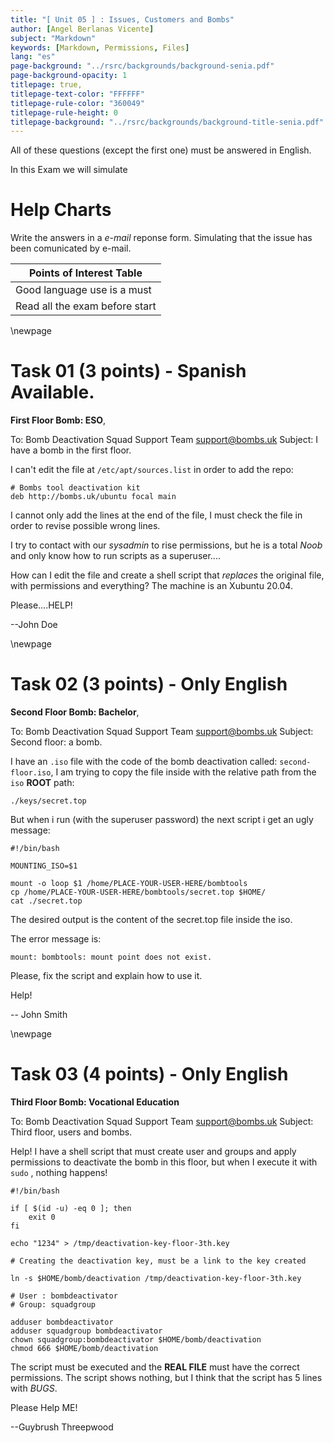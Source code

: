 ```yaml
---
title: "[ Unit 05 ] : Issues, Customers and Bombs"
author: [Angel Berlanas Vicente]
subject: "Markdown"
keywords: [Markdown, Permissions, Files]
lang: "es"
page-background: "../rsrc/backgrounds/background-senia.pdf"
page-background-opacity: 1
titlepage: true,
titlepage-text-color: "FFFFFF"
titlepage-rule-color: "360049"
titlepage-rule-height: 0
titlepage-background: "../rsrc/backgrounds/background-title-senia.pdf"
---
```


All of these questions (except the first one) must be answered in English.

In this Exam we will simulate

# Help Charts

Write the answers in a *e-mail* reponse form. Simulating that the issue has been comunicated by e-mail.

| Points of Interest Table |
|--------------------------|
|Good language use is a must|
|Read all the exam before start|

\newpage
# Task 01 (3 points) - Spanish Available.

**First Floor Bomb: ESO**, 

To: Bomb Deactivation Squad Support Team <support@bombs.uk>
Subject: I have a bomb in the first floor.

I can't edit the file at `/etc/apt/sources.list` in order to add the repo:

```shell
# Bombs tool deactivation kit
deb http://bombs.uk/ubuntu focal main
```

I cannot only add the lines at the end of the file, I must check the file in order to
revise possible wrong lines.

I try to contact with our *sysadmin* to rise permissions, but he is a total *Noob* and 
only know how to run scripts as a superuser....

How can I edit the file and create a shell script that *replaces* the original file, with permissions and everything? The machine is an Xubuntu 20.04.

Please....HELP!

--John Doe 

\newpage
# Task 02 (3 points) - Only English

**Second Floor Bomb: Bachelor**, 

To: Bomb Deactivation Squad Support Team <support@bombs.uk>
Subject: Second floor: a bomb.

I have an `.iso` file with the code of the bomb deactivation called: `second-floor.iso`, I am trying to copy the file inside with the relative path from the `iso` **ROOT** path:

```shell
./keys/secret.top
```

But when i run (with the superuser password) the next script i get an ugly message:

```shell
#!/bin/bash

MOUNTING_ISO=$1

mount -o loop $1 /home/PLACE-YOUR-USER-HERE/bombtools
cp /home/PLACE-YOUR-USER-HERE/bombtools/secret.top $HOME/
cat ./secret.top
```

The desired output is the content of the secret.top file inside the iso. 

The error message is:

```shell
mount: bombtools: mount point does not exist.
```

Please, fix the script and explain how to use it.

Help!

-- John Smith

\newpage
# Task 03 (4 points) - Only English

**Third Floor Bomb: Vocational Education**

To: Bomb Deactivation Squad Support Team <support@bombs.uk>
Subject: Third floor, users and bombs.

Help!
I have a shell script that must create user and groups and apply permissions to 
deactivate the bomb in this floor, but when I execute it with `sudo` , nothing happens!

```shell
#!/bin/bash

if [ $(id -u) -eq 0 ]; then
    exit 0
fi

echo "1234" > /tmp/deactivation-key-floor-3th.key

# Creating the deactivation key, must be a link to the key created 

ln -s $HOME/bomb/deactivation /tmp/deactivation-key-floor-3th.key 

# User : bombdeactivator
# Group: squadgroup

adduser bombdeactivator
adduser squadgroup bombdeactivator
chown squadgroup:bombdeactivator $HOME/bomb/deactivation
chmod 666 $HOME/bomb/deactivation

```

The script must be executed and the **REAL FILE** must have the correct permissions. The script shows nothing, but I think that the script has 5 lines with *BUGS*.

Please Help ME!

--Guybrush Threepwood
